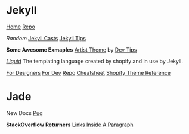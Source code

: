 # Jekyll

[Home](#)
[Repo](#)

_Random_
[Jekyll Casts](http://jekyll.tips/jekyll-casts/)
[Jekyll Tips](http://jekyll.tips/)

**Some Awesome Exmaples**
[Artist Theme](https://github.com/DevTips/Artists-Theme/blob/gh-pages/_data/settings.yml) by [Dev Tips](#)

[_Liquid_](https://shopify.github.io/liquid/)
The templating language created by shopify and in use by Jekyll.

[For Designers](https://github.com/shopify/liquid/wiki/Liquid-for-Designers)
[For Dev](https://github.com/shopify/liquid/wiki/Liquid-for-Programmers)
[Repo](https://github.com/shopify/liquid/)
[Cheatsheet](http://cheat.markdunkley.com/)
[Shopify Theme Reference](https://help.shopify.com/themes/liquid)

# Jade 

New Docs [Pug](https://pugjs.org/)

**StackOverflow Returners**
[Links Inside A Paragraph](http://stackoverflow.com/questions/6989653/jade-links-inside-a-paragraph)  